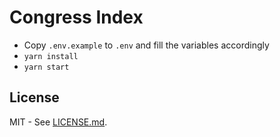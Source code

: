 # Congress Index

* Copy `.env.example` to `.env` and fill the variables accordingly
* `yarn install`
* `yarn start`

## License

MIT - See [LICENSE.md](LICENSE).

